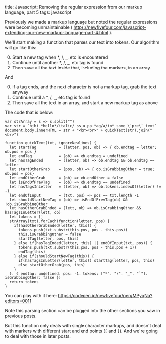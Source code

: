 title: Javascript: Removing the regular expression from our markup language, part 5
tags: javascript

Previously we made a markup language but noted the regular expressions were becoming unmaintainable ( https://newfivefour.com/javascript-extending-our-new-markup-language-part-4.html ).

We'll start making a function that parses our text into tokens. Our algorithm will go like this:

0. Start a new tag when *, /, _, etc is encountered
0. Continue until another *, /, _, etc tag is found
9. Then save all the text inside that, including the markers, in an array

And 

0. If a tag ends, and the next character is not a markup tag, grab the text anyway
0. Continue until a *, /, _, etc tag is found
0. Then save all the text in an array, and start a new markup tag as above

The code that is below:

```
var strArray = s => s.split("")
var str = `hihi *hello*/italic/ ss_u_pp *ag/a/in* some \`pre\` text`
document.body.innerHTML = str + "<br><br>" + quickText(str).join("<br>")

function quickText(txt, ignoreNewlines) {
  let startTag          = (letter, pos, ob) => { ob.endtag = letter; ob.pos = pos }
  let endTag            = (ob) => ob.endtag = undefined
  let hasTagEnded       = (letter, ob) => ob.endtag && ob.endtag == letter
  let startOtherGrab    = (pos, ob) => { ob.isGrabbingOther = true; ob.pos = pos}
  let endOtherGrab      = (ob) => ob.endOther = false
  let isEndOfPrevTag    = (ob) => ob.endtag == undefined
  let hasTagsInLetter   = (letter, ob) => ob.tokens.indexOf(letter) != -1
  let endOfInput        = (txt, pos) => pos == txt.length -1
  let shouldStartNewTag = (ob) => isEndOfPrevTag(ob) && !ob.isGrabbingOther
  let hasOtherGrabEnded = (lett, ob) => ob.isGrabbingOther && hasTagsInLetter(lett, ob)
  let tokens = []
  strArray(txt).forEach(function(letter, pos) {
    if(hasOtherGrabEnded(letter, this)) {
      tokens.push(txt.substr(this.pos, pos - this.pos))
      this.isGrabbingOther = false
      startTag(letter, pos, this)
    } else if(hasTagEnded(letter, this) || endOfInput(txt, pos)) {
      tokens.push(txt.substr(this.pos, pos - this.pos + 1))
      endTag(this)
    } else if(shouldStartNewTag(this)) {
      if(hasTagsInLetter(letter, this)) startTag(letter, pos, this)
      else startOtherGrab(pos, this)
    }
  }, { endtag: undefined, pos: -1, tokens: ["*", "/", "_", "`"], isGrabbingOther: false })
  return tokens
}
```

You can play with it here: https://codepen.io/newfivefour/pen/MPyqNa?editors=0011

Note this parsing section can be plugged into the other sections you saw in previous posts.

But this function only deals with single character markups, and doesn't deal with markers with different start and end points (`[` and `]`). And we're going to deal with those in later posts.

